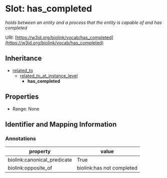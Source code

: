# Slot: has_completed
_holds between an entity and a process that the entity is capable of and has completed_


URI: [https://w3id.org/biolink/vocab/has_completed](https://w3id.org/biolink/vocab/has_completed)




## Inheritance

* [related_to](related_to.md)
    * [related_to_at_instance_level](related_to_at_instance_level.md)
        * **has_completed**



## Properties

 * Range: None



## Identifier and Mapping Information





### Annotations

| property | value |
| --- | --- |
| biolink:canonical_predicate | True |
| biolink:opposite_of | biolink:has not completed |


